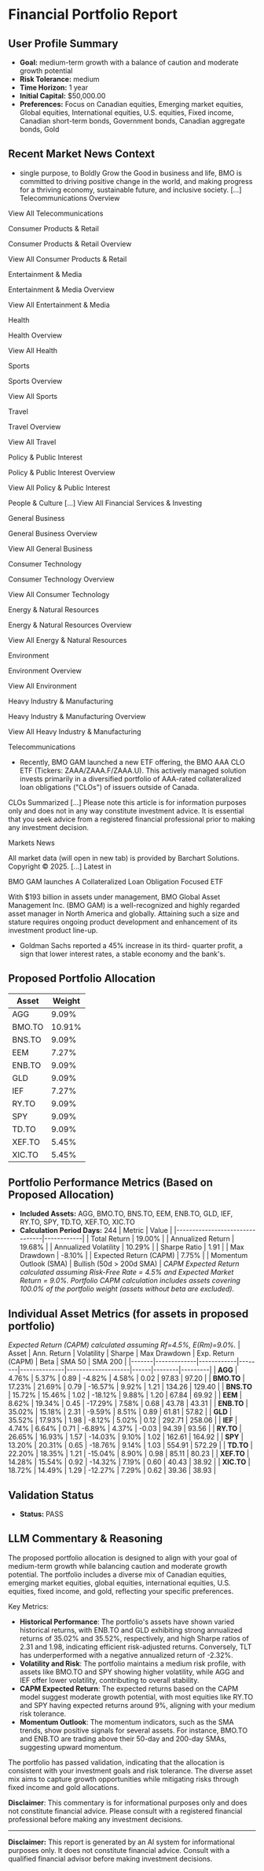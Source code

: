 # Financial Portfolio Report

## User Profile Summary
- **Goal:** medium-term growth with a balance of caution and moderate growth potential
- **Risk Tolerance:** medium
- **Time Horizon:** 1 year
- **Initial Capital:** $50,000.00
- **Preferences:** Focus on Canadian equities, Emerging market equities, Global equities, International equities, U.S. equities, Fixed income, Canadian short-term bonds, Government bonds, Canadian aggregate bonds, Gold

## Recent Market News Context
- single purpose, to Boldly Grow the Good in business and life, BMO is committed to driving positive change in the world, and making progress for a thriving economy, sustainable future, and inclusive society. [...] Telecomm­unications Overview

View All Telecomm­unications

Consumer Products & Retail

Consumer Products & Retail Overview

View All Consumer Products & Retail

Entertain­ment & Media

Entertain­ment & Media Overview

View All Entertain­ment & Media

Health

Health Overview

View All Health

Sports

Sports Overview

View All Sports

Travel

Travel Overview

View All Travel

Policy & Public Interest

Policy & Public Interest Overview

View All Policy & Public Interest

People & Culture [...] View All Financial Services & Investing

General Business

General Business Overview

View All General Business

Consumer Technology

Consumer Technology Overview

View All Consumer Technology

Energy & Natural Resources

Energy & Natural Resources Overview

View All Energy & Natural Resources

Environ­ment

Environ­ment Overview

View All Environ­ment

Heavy Industry & Manufacturing

Heavy Industry & Manufacturing Overview

View All Heavy Industry & Manufacturing

Telecomm­unications
- Recently, BMO GAM launched a new ETF offering, the BMO AAA CLO ETF (Tickers: ZAAA/ZAAA.F/ZAAA.U). This actively managed solution invests primarily in a diversified portfolio of AAA-rated collateralized loan obligations ("CLOs") of issuers outside of Canada.

CLOs Summarized [...] Please note this article is for information purposes only and does not in any way constitute investment advice. It is essential that you seek advice from a registered financial professional prior to making any investment decision.

Markets News

All market data (will open in new tab) is provided by Barchart Solutions. Copyright © 2025. [...] Latest in

BMO GAM launches A Collateralized Loan Obligation Focused ETF

With $193 billion in assets under management, BMO Global Asset Management Inc. (BMO GAM) is a well-recognized and highly regarded asset manager in North America and globally. Attaining such a size and stature requires ongoing product development and enhancement of its investment product line-up.
- Goldman Sachs reported a 45% increase in its third- quarter profit, a sign that lower interest rates, a stable economy and the bank's.

## Proposed Portfolio Allocation
| Asset | Weight |
|-------|--------|
| AGG | 9.09% |
| BMO.TO | 10.91% |
| BNS.TO | 9.09% |
| EEM | 7.27% |
| ENB.TO | 9.09% |
| GLD | 9.09% |
| IEF | 7.27% |
| RY.TO | 9.09% |
| SPY | 9.09% |
| TD.TO | 9.09% |
| XEF.TO | 5.45% |
| XIC.TO | 5.45% |

## Portfolio Performance Metrics (Based on Proposed Allocation)
- **Included Assets:** AGG, BMO.TO, BNS.TO, EEM, ENB.TO, GLD, IEF, RY.TO, SPY, TD.TO, XEF.TO, XIC.TO
- **Calculation Period Days:** 244
| Metric                         | Value      |
|--------------------------------|------------|
| Total Return                   | 19.00% |
| Annualized Return              | 19.68% |
| Annualized Volatility          | 10.29% |
| Sharpe Ratio                   | 1.91 |
| Max Drawdown                   | -8.10% |
| Expected Return (CAPM)       | 7.75% |
| Momentum Outlook (SMA)       | Bullish (50d > 200d SMA) |
*CAPM Expected Return calculated assuming Risk-Free Rate = 4.5% and Expected Market Return = 9.0%.*
*Portfolio CAPM calculation includes assets covering 100.0% of the portfolio weight (assets without beta are excluded).*

## Individual Asset Metrics (for assets in proposed portfolio)
*Expected Return (CAPM) calculated assuming Rf=4.5%, E(Rm)=9.0%.*
| Asset | Ann. Return | Volatility | Sharpe | Max Drawdown | Exp. Return (CAPM) | Beta | SMA 50 | SMA 200 |
|-------|-------------|------------|--------|--------------|--------------------|------|--------|---------|
| **AGG** | 4.76% | 5.37% | 0.89 | -4.82% | 4.58% | 0.02 | 97.83 | 97.20 |
| **BMO.TO** | 17.23% | 21.69% | 0.79 | -16.57% | 9.92% | 1.21 | 134.26 | 129.40 |
| **BNS.TO** | 15.72% | 15.46% | 1.02 | -18.12% | 9.88% | 1.20 | 67.84 | 69.92 |
| **EEM** | 8.62% | 19.34% | 0.45 | -17.29% | 7.58% | 0.68 | 43.78 | 43.31 |
| **ENB.TO** | 35.02% | 15.18% | 2.31 | -9.59% | 8.51% | 0.89 | 61.81 | 57.82 |
| **GLD** | 35.52% | 17.93% | 1.98 | -8.12% | 5.02% | 0.12 | 292.71 | 258.06 |
| **IEF** | 4.74% | 6.64% | 0.71 | -6.89% | 4.37% | -0.03 | 94.39 | 93.56 |
| **RY.TO** | 26.65% | 16.93% | 1.57 | -14.03% | 9.10% | 1.02 | 162.61 | 164.92 |
| **SPY** | 13.20% | 20.31% | 0.65 | -18.76% | 9.14% | 1.03 | 554.91 | 572.29 |
| **TD.TO** | 22.20% | 18.35% | 1.21 | -15.04% | 8.90% | 0.98 | 85.11 | 80.23 |
| **XEF.TO** | 14.28% | 15.54% | 0.92 | -14.32% | 7.19% | 0.60 | 40.43 | 38.92 |
| **XIC.TO** | 18.72% | 14.49% | 1.29 | -12.27% | 7.29% | 0.62 | 39.36 | 38.93 |

## Validation Status
- **Status:** PASS

## LLM Commentary & Reasoning
The proposed portfolio allocation is designed to align with your goal of medium-term growth while balancing caution and moderate growth potential. The portfolio includes a diverse mix of Canadian equities, emerging market equities, global equities, international equities, U.S. equities, fixed income, and gold, reflecting your specific preferences.

Key Metrics:
- **Historical Performance**: The portfolio's assets have shown varied historical returns, with ENB.TO and GLD exhibiting strong annualized returns of 35.02% and 35.52%, respectively, and high Sharpe ratios of 2.31 and 1.98, indicating efficient risk-adjusted returns. Conversely, TLT has underperformed with a negative annualized return of -2.32%.
- **Volatility and Risk**: The portfolio maintains a medium risk profile, with assets like BMO.TO and SPY showing higher volatility, while AGG and IEF offer lower volatility, contributing to overall stability.
- **CAPM Expected Return**: The expected returns based on the CAPM model suggest moderate growth potential, with most equities like RY.TO and SPY having expected returns around 9%, aligning with your medium risk tolerance.
- **Momentum Outlook**: The momentum indicators, such as the SMA trends, show positive signals for several assets. For instance, BMO.TO and ENB.TO are trading above their 50-day and 200-day SMAs, suggesting upward momentum.

The portfolio has passed validation, indicating that the allocation is consistent with your investment goals and risk tolerance. The diverse asset mix aims to capture growth opportunities while mitigating risks through fixed income and gold allocations.

**Disclaimer**: This commentary is for informational purposes only and does not constitute financial advice. Please consult with a registered financial professional before making any investment decisions.

---
**Disclaimer:** This report is generated by an AI system for informational purposes only. It does not constitute financial advice. Consult with a qualified financial advisor before making investment decisions.
